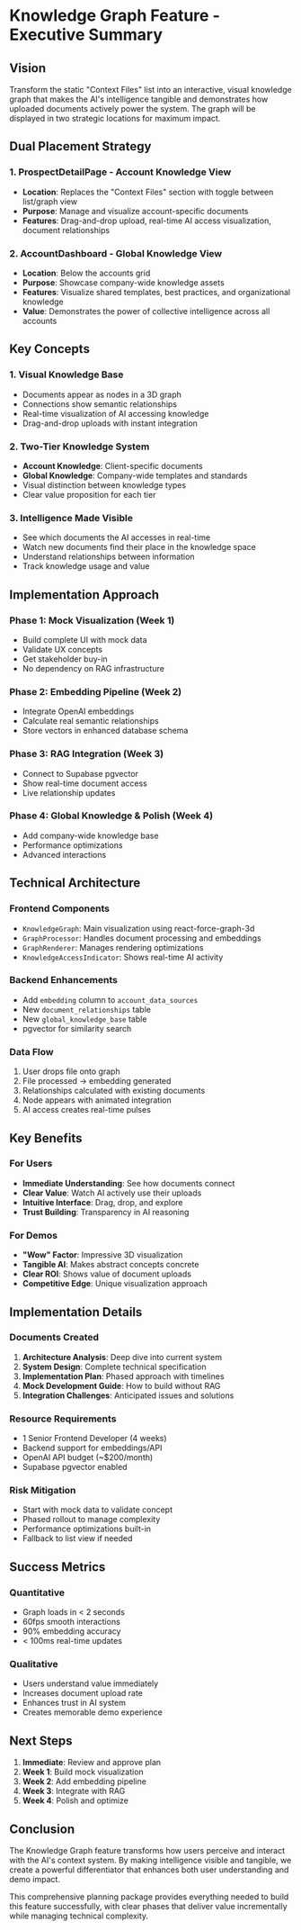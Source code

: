 # Knowledge Graph Feature - Executive Summary

## Vision

Transform the static "Context Files" list into an interactive, visual knowledge graph that makes the AI's intelligence tangible and demonstrates how uploaded documents actively power the system. The graph will be displayed in two strategic locations for maximum impact.

## Dual Placement Strategy

### 1. ProspectDetailPage - Account Knowledge View
- **Location**: Replaces the "Context Files" section with toggle between list/graph view
- **Purpose**: Manage and visualize account-specific documents
- **Features**: Drag-and-drop upload, real-time AI access visualization, document relationships

### 2. AccountDashboard - Global Knowledge View  
- **Location**: Below the accounts grid
- **Purpose**: Showcase company-wide knowledge assets
- **Features**: Visualize shared templates, best practices, and organizational knowledge
- **Value**: Demonstrates the power of collective intelligence across all accounts

## Key Concepts

### 1. Visual Knowledge Base
- Documents appear as nodes in a 3D graph
- Connections show semantic relationships
- Real-time visualization of AI accessing knowledge
- Drag-and-drop uploads with instant integration

### 2. Two-Tier Knowledge System
- **Account Knowledge**: Client-specific documents
- **Global Knowledge**: Company-wide templates and standards
- Visual distinction between knowledge types
- Clear value proposition for each tier

### 3. Intelligence Made Visible
- See which documents the AI accesses in real-time
- Watch new documents find their place in the knowledge space
- Understand relationships between information
- Track knowledge usage and value

## Implementation Approach

### Phase 1: Mock Visualization (Week 1)
- Build complete UI with mock data
- Validate UX concepts
- Get stakeholder buy-in
- No dependency on RAG infrastructure

### Phase 2: Embedding Pipeline (Week 2)  
- Integrate OpenAI embeddings
- Calculate real semantic relationships
- Store vectors in enhanced database schema

### Phase 3: RAG Integration (Week 3)
- Connect to Supabase pgvector
- Show real-time document access
- Live relationship updates

### Phase 4: Global Knowledge & Polish (Week 4)
- Add company-wide knowledge base
- Performance optimizations
- Advanced interactions

## Technical Architecture

### Frontend Components
- `KnowledgeGraph`: Main visualization using react-force-graph-3d
- `GraphProcessor`: Handles document processing and embeddings
- `GraphRenderer`: Manages rendering optimizations
- `KnowledgeAccessIndicator`: Shows real-time AI activity

### Backend Enhancements
- Add `embedding` column to `account_data_sources`
- New `document_relationships` table
- New `global_knowledge_base` table
- pgvector for similarity search

### Data Flow
1. User drops file onto graph
2. File processed → embedding generated
3. Relationships calculated with existing documents
4. Node appears with animated integration
5. AI access creates real-time pulses

## Key Benefits

### For Users
- **Immediate Understanding**: See how documents connect
- **Clear Value**: Watch AI actively use their uploads
- **Intuitive Interface**: Drag, drop, and explore
- **Trust Building**: Transparency in AI reasoning

### For Demos
- **"Wow" Factor**: Impressive 3D visualization
- **Tangible AI**: Makes abstract concepts concrete
- **Clear ROI**: Shows value of document uploads
- **Competitive Edge**: Unique visualization approach

## Implementation Details

### Documents Created
1. **Architecture Analysis**: Deep dive into current system
2. **System Design**: Complete technical specification
3. **Implementation Plan**: Phased approach with timelines
4. **Mock Development Guide**: How to build without RAG
5. **Integration Challenges**: Anticipated issues and solutions

### Resource Requirements
- 1 Senior Frontend Developer (4 weeks)
- Backend support for embeddings/API
- OpenAI API budget (~$200/month)
- Supabase pgvector enabled

### Risk Mitigation
- Start with mock data to validate concept
- Phased rollout to manage complexity
- Performance optimizations built-in
- Fallback to list view if needed

## Success Metrics

### Quantitative
- Graph loads in < 2 seconds
- 60fps smooth interactions
- 90% embedding accuracy
- < 100ms real-time updates

### Qualitative
- Users understand value immediately
- Increases document upload rate
- Enhances trust in AI system
- Creates memorable demo experience

## Next Steps

1. **Immediate**: Review and approve plan
2. **Week 1**: Build mock visualization
3. **Week 2**: Add embedding pipeline
4. **Week 3**: Integrate with RAG
5. **Week 4**: Polish and optimize

## Conclusion

The Knowledge Graph feature transforms how users perceive and interact with the AI's context system. By making intelligence visible and tangible, we create a powerful differentiator that enhances both user understanding and demo impact.

This comprehensive planning package provides everything needed to build this feature successfully, with clear phases that deliver value incrementally while managing technical complexity. 